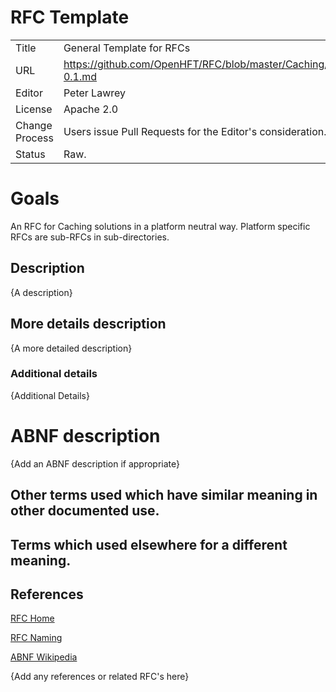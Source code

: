 # RFC Template

|         |                                                             |
|:------- | ----------------------------------------------------------- |
| Title   | General Template for RFCs                                   |
| URL     | https://github.com/OpenHFT/RFC/blob/master/Caching/Caching-0.1.md |
| Editor  | Peter Lawrey                                                |
| License | Apache 2.0                                                  |
| Change Process | Users issue Pull Requests for the Editor's consideration. |
| Status  | Raw.                                                        |

# Goals
An RFC for Caching solutions in a platform neutral way.  Platform specific RFCs are sub-RFCs in sub-directories.

## Description
{A description}

## More details description
{A more detailed description}

### Additional details
{Additional Details}

# ABNF description
{Add an ABNF description if appropriate}

## Other terms used which have similar meaning in other documented use.

## Terms which used elsewhere for a different meaning.

## References
[RFC Home](https://github.com/OpenHFT/RFC/blob/master/)

[RFC Naming](https://github.com/OpenHFT/RFC/blob/master/RFC-Naming/)

[ABNF Wikipedia](http://en.wikipedia.org/wiki/Augmented_Backus%E2%80%93Naur_Form)

{Add any references or related RFC's here}